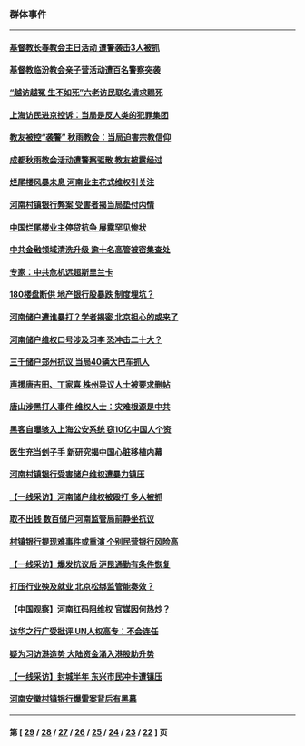 ### 群体事件
---
#### [基督教长春教会主日活动 遭警袭击3人被抓](../../pages/ncid279/n13806935.md) 
#### [基督教临汾教会亲子营活动遭百名警察突袭](../../pages/ncid279/n13806527.md) 
#### [“越访越冤 生不如死”六老访民联名请求赐死](../../pages/ncid279/n13805907.md) 
#### [上海访民进京控诉：当局是反人类的犯罪集团](../../pages/ncid279/n13803858.md) 
#### [教友被控“袭警” 秋雨教会：当局迫害宗教信仰](../../pages/ncid279/n13803563.md) 
#### [成都秋雨教会活动遭警察驱散 教友披露经过](../../pages/ncid279/n13802541.md) 
#### [烂尾楼风暴未息 河南业主花式维权引关注](../../pages/ncid279/n13794519.md) 
#### [河南村镇银行弊案 受害者揭当局垫付内情](../../pages/ncid279/n13791990.md) 
#### [中国烂尾楼业主停贷抗争 展露罕见惨状](../../pages/ncid279/n13787794.md) 
#### [中共金融领域清洗升级 逾十名高管被密集查处](../../pages/ncid279/n13782694.md) 
#### [专家：中共危机远超斯里兰卡](../../pages/ncid279/n13782248.md) 
#### [180楼盘断供 地产银行股暴跌 制度埋坑？](../../pages/ncid279/n13780778.md) 
#### [河南储户遭谁暴打？学者揭密 北京担心的或来了](../../pages/ncid279/n13779407.md) 
#### [河南储户维权口号涉及习李 恐冲击二十大？](../../pages/ncid279/n13778148.md) 
#### [三千储户郑州抗议 当局40辆大巴车抓人](../../pages/ncid279/n13777593.md) 
#### [声援唐吉田、丁家喜 株州异议人士被要求删帖](../../pages/ncid279/n13775534.md) 
#### [唐山涉黑打人事件 维权人士：灾难根源是中共](../../pages/ncid279/n13773534.md) 
#### [黑客自曝骇入上海公安系统 窃10亿中国人个资](../../pages/ncid279/n13773395.md) 
#### [医生充当刽子手 新研究揭中国心脏移植内幕](../../pages/ncid279/n13772291.md) 
#### [河南村镇银行受害储户维权遭暴力镇压](../../pages/ncid279/n13770841.md) 
#### [【一线采访】河南储户维权被殴打 多人被抓](../../pages/ncid279/n13768629.md) 
#### [取不出钱 数百储户河南监管局前静坐抗议](../../pages/ncid279/n13767198.md) 
#### [村镇银行提现难事件或重演 个别民营银行风险高](../../pages/ncid279/n13764495.md) 
#### [【一线采访】爆发抗议后 沪昆通勤有条件恢复](../../pages/ncid279/n13763504.md) 
#### [打压行业殃及就业 北京松绑监管能奏效？](../../pages/ncid279/n13761130.md) 
#### [【中国观察】河南红码阻维权 官媒因何热炒？](../../pages/ncid279/n13760146.md) 
#### [访华之行广受批评 UN人权高专：不会连任](../../pages/ncid279/n13758655.md) 
#### [疑为习访港造势 大陆资金涌入港股助升势](../../pages/ncid279/n13756127.md) 
#### [【一线采访】封城半年 东兴市民冲卡遭镇压](../../pages/ncid279/n13754277.md) 
#### [河南安徽村镇银行爆雷案背后有黑幕](../../pages/ncid279/n13754230.md) 

---
#### 第 [ [29](./29.md) / [28](./28.md) / [27](./27.md) / [26](./26.md) / [25](./25.md) / [24](./24.md) / [23](./23.md) / [22](./22.md) ] 页
